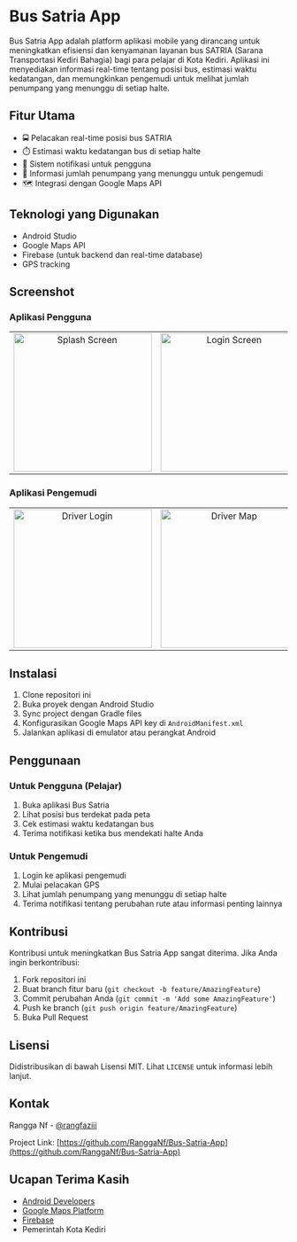 # Bus Satria App

Bus Satria App adalah platform aplikasi mobile yang dirancang untuk meningkatkan efisiensi dan kenyamanan layanan bus SATRIA (Sarana Transportasi Kediri Bahagia) bagi para pelajar di Kota Kediri. Aplikasi ini menyediakan informasi real-time tentang posisi bus, estimasi waktu kedatangan, dan memungkinkan pengemudi untuk melihat jumlah penumpang yang menunggu di setiap halte.

## Fitur Utama

- 🚍 Pelacakan real-time posisi bus SATRIA
- ⏱️ Estimasi waktu kedatangan bus di setiap halte
- 🔔 Sistem notifikasi untuk pengguna
- 👥 Informasi jumlah penumpang yang menunggu untuk pengemudi
- 🗺️ Integrasi dengan Google Maps API

## Teknologi yang Digunakan

- Android Studio
- Google Maps API
- Firebase (untuk backend dan real-time database)
- GPS tracking

## Screenshot

### Aplikasi Pengguna

| | | |
|:-------------------------:|:-------------------------:|:-------------------------:|
|<img width="250" alt="Splash Screen" src="https://github.com/user-attachments/assets/1c8b5492-a707-41a1-bfcb-994241575cc5">|<img width="250" alt="Login Screen" src="https://github.com/user-attachments/assets/c000f751-bdca-4544-9684-324591fdc5cf">|<img width="250" alt="Home Screen" src="https://github.com/user-attachments/assets/f2908b61-0869-428d-97ca-8760e6ea1802">||<img width="250" alt="Map View" src="https://github.com/user-attachments/assets/6b164d36-bf71-4244-8eec-3aee4d3fd2d6">|<img width="250" alt="Bus Schedule" src="https://github.com/user-attachments/assets/abbb5a98-4fbf-4ab6-9ba6-890351c676c2">|<img width="250" alt="Notifications" src="https://github.com/user-attachments/assets/d5392684-7c62-4e56-9b49-9b7870bcc59c">||<img width="250" alt="Profile" src="https://github.com/user-attachments/assets/3abe8601-09b3-41c7-a4e5-e36454a99a1d">|<img width="250" alt="Settings" src="https://github.com/user-attachments/assets/d71742c1-6b7a-436f-8884-ee735d05bfa8">|<img width="250" alt="Help" src="https://github.com/user-attachments/assets/016e47cc-c31d-43e1-8ea5-e2546cabf33b">||<img width="250" alt="Bus Details" src="https://github.com/user-attachments/assets/6cd68b0a-3c0f-43a7-80c6-1ae11f376f8e">|<img width="250" alt="Route Info" src="https://github.com/user-attachments/assets/1fb5c5d4-94e2-4b5d-a5da-23a761b8b80e">|<img width="250" alt="Feedback" src="https://github.com/user-attachments/assets/467bd936-7d34-4667-96e2-a59f1fb32bf1">|

### Aplikasi Pengemudi

| | | |
|:-------------------------:|:-------------------------:|:-------------------------:|
|<img width="250" alt="Driver Login" src="https://github.com/user-attachments/assets/bd4d4064-fc81-45e0-998b-02eddcb49697">|<img width="250" alt="Driver Map" src="https://github.com/user-attachments/assets/df1caf4b-e031-4707-a54f-abbac6918dff">|<img width="250" alt="Passenger Count" src="https://github.com/user-attachments/assets/a04795ae-286d-4cb3-a768-9da896e433cf">||<img width="250" alt="Route Overview" src="https://github.com/user-attachments/assets/9deae959-106d-420b-ad47-2c70b58e184b">|<img width="250" alt="Driver Notifications" src="https://github.com/user-attachments/assets/765050e1-495c-492c-89ae-17e1025dbdbe">|<img width="250" alt="Driver Settings" src="https://github.com/user-attachments/assets/bfad4350-c44b-4d14-b9ef-45c25a67dd8a">|


## Instalasi

1. Clone repositori ini
2. Buka proyek dengan Android Studio
3. Sync project dengan Gradle files
4. Konfigurasikan Google Maps API key di `AndroidManifest.xml`
5. Jalankan aplikasi di emulator atau perangkat Android

## Penggunaan

### Untuk Pengguna (Pelajar)
1. Buka aplikasi Bus Satria
2. Lihat posisi bus terdekat pada peta
3. Cek estimasi waktu kedatangan bus
4. Terima notifikasi ketika bus mendekati halte Anda

### Untuk Pengemudi
1. Login ke aplikasi pengemudi
2. Mulai pelacakan GPS
3. Lihat jumlah penumpang yang menunggu di setiap halte
4. Terima notifikasi tentang perubahan rute atau informasi penting lainnya

## Kontribusi

Kontribusi untuk meningkatkan Bus Satria App sangat diterima. Jika Anda ingin berkontribusi:

1. Fork repositori ini
2. Buat branch fitur baru (`git checkout -b feature/AmazingFeature`)
3. Commit perubahan Anda (`git commit -m 'Add some AmazingFeature'`)
4. Push ke branch (`git push origin feature/AmazingFeature`)
5. Buka Pull Request

## Lisensi

Didistribusikan di bawah Lisensi MIT. Lihat `LICENSE` untuk informasi lebih lanjut.

## Kontak

Rangga Nf - [@rangfaziii](https://www.linkedin.com/in/rangfaziii/)

Project Link: [https://github.com/RanggaNf/Bus-Satria-App](https://github.com/RanggaNf/Bus-Satria-App)

## Ucapan Terima Kasih

- [Android Developers](https://developer.android.com/)
- [Google Maps Platform](https://developers.google.com/maps)
- [Firebase](https://firebase.google.com/)
- Pemerintah Kota Kediri


